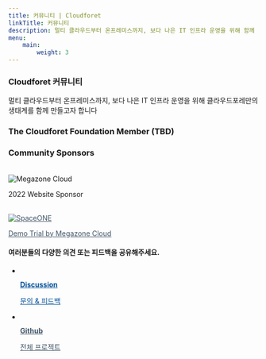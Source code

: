 ```yaml
---
title: 커뮤니티 | Cloudforet
linkTitle: 커뮤니티
description: 멀티 클라우드부터 온프레미스까지, 보다 나은 IT 인프라 운영을 위해 함께 멀티 클라우드 생태계를 구축합니다.
menu:
    main:
        weight: 3
---
```

<div class="inner">
    <section class="about-community">
        <h3>Cloudforet 커뮤니티</h3>
        <p>멀티 클라우드부터 온프레미스까지,</span> 보다 나은 IT 인프라 운영을 위해 클라우드포레만의 생태계를 함께 만들고자 합니다</p>
    </section>
    <section class="about-community">
        <h3>The Cloudforet Foundation Member (TBD)</h3>
    </section>
     <section class="about-community">
        <h3>Community Sponsors</h3>
	<br>
	<img src="/images/community/mzcloud-logo.png" alt="Megazone Cloud">
        <p>2022 Website Sponsor</p>
	<br>
        <a href="https://spaceone.megazone.io/try-demo" style="color:#415567;" target="_blank" class="channel-link">
	<img src="/images/community/spaceone-logo.svg" alt="SpaceONE">
        <p>Demo Trial by Megazone Cloud</p>
	</a>
    </section>
    <section class="community-channels">
        <h4>여러분들의 다양한 의견 또는 피드백을 공유해주세요.</h4>
        <ul class="channels-list">
            <li class="channel-item">
                <a href="https://github.com/cloudforet-io/community/discussions" style="color:#004F99;" target="_blank" class="channel-link">
                    <figure class="channel-icon"><img src="/images/community/img_forum.png" alt=""></figure>
                    <strong class="channel-name">Discussion</strong>
                    <p class="channel-description">문의 & 피드백</p>
                </a>
            </li>
            <li class="channel-item">
                <a href="https://github.com/cloudforet-io" style="color:#415567;" target="_blank" class="channel-link">
                    <figure class="channel-icon"><img src="/images/community/img_github.png" alt=""></figure>
                    <strong class="channel-name">Github</strong>
                    <p class="channel-description">전체 프로젝트</p>
                </a>
            </li>
        </ul>
    </section>
</div>


